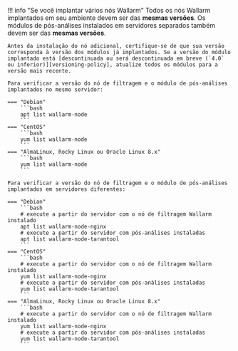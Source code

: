 !!! info "Se você implantar vários nós Wallarm"
    Todos os nós Wallarm implantados em seu ambiente devem ser das **mesmas versões**. Os módulos de pós-análises instalados em servidores separados também devem ser das **mesmas versões**.

    Antes da instalação do nó adicional, certifique-se de que sua versão corresponda à versão dos módulos já implantados. Se a versão do módulo implantado está [descontinuada ou será descontinuada em breve (`4.0` ou inferior)][versioning-policy], atualize todos os módulos para a versão mais recente.

    Para verificar a versão do nó de filtragem e o módulo de pós-análises implantados no mesmo servidor:

    === "Debian"
        ```bash
        apt list wallarm-node
        ```
    === "CentOS"
        ```bash
        yum list wallarm-node
        ```
    === "AlmaLinux, Rocky Linux ou Oracle Linux 8.x"
        ```bash
        yum list wallarm-node
        ```
    
    Para verificar a versão do nó de filtragem e o módulo de pós-análises implantados em servidores diferentes:

    === "Debian"
        ```bash
        # execute a partir do servidor com o nó de filtragem Wallarm instalado
        apt list wallarm-node-nginx
        # execute a partir do servidor com pós-análises instaladas
        apt list wallarm-node-tarantool
        ```
    === "CentOS"
        ```bash
        # execute a partir do servidor com o nó de filtragem Wallarm instalado
        yum list wallarm-node-nginx
        # execute a partir do servidor com pós-análises instaladas
        yum list wallarm-node-tarantool
        ```
    === "AlmaLinux, Rocky Linux ou Oracle Linux 8.x"
        ```bash
        # execute a partir do servidor com o nó de filtragem Wallarm instalado
        yum list wallarm-node-nginx
        # execute a partir do servidor com pós-análises instaladas
        yum list wallarm-node-tarantool
        ```